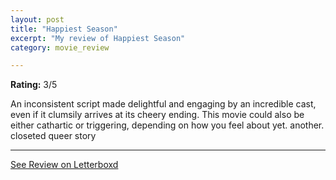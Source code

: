 ```yaml
---
layout: post
title: "Happiest Season"
excerpt: "My review of Happiest Season"
category: movie_review

---
```


**Rating:** 3/5

An inconsistent script made delightful and engaging by an incredible cast, even if it clumsily arrives at its cheery ending. This movie could also be either cathartic or triggering, depending on how you feel about yet. another. closeted queer story

<hr>

[See Review on Letterboxd](https://boxd.it/1tNa9z)
